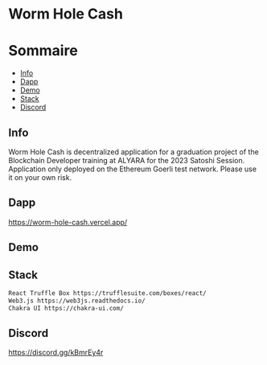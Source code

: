 # Worm Hole Cash

# Sommaire
- [Info](#Info)
- [Dapp](#Dapp)
- [Demo](#Demo)
- [Stack](#Stack)
- [Discord](#Protection-contre-une-Reentrance)


## Info
Worm Hole Cash is decentralized application for a graduation project of the Blockchain Developer training at ALYARA for the 2023 Satoshi Session.
Application only deployed on the Ethereum Goerli test network.
Please use it on your own risk.

## Dapp
https://worm-hole-cash.vercel.app/

## Demo

## Stack
  ```sh
React Truffle Box https://trufflesuite.com/boxes/react/
Web3.js https://web3js.readthedocs.io/
Chakra UI https://chakra-ui.com/
```

## Discord
https://discord.gg/kBmrEy4r
